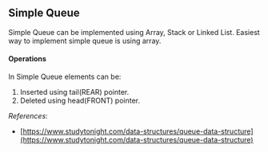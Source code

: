 ## Simple Queue

Simple Queue can be implemented using Array, Stack or Linked List. Easiest way to implement simple queue is using array.


#### Operations

In Simple Queue elements can be:
1. Inserted using tail(REAR) pointer.
2. Deleted using head(FRONT) pointer.


*References*:
* [https://www.studytonight.com/data-structures/queue-data-structure](https://www.studytonight.com/data-structures/queue-data-structure)